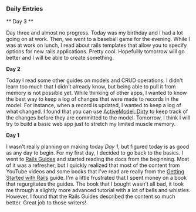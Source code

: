 ### Daily Entries

** Day 3 **

Day three and almost no progress.  Today was my birthday and I had a lot going on at work.  Then, we went to a baseball game for the evening.  While I was at work on lunch, I read about rails templates that allow you to specify options for new rails applications.  Pretty cool.  Hopefuilly tomorrow will go better and I will be able to create something.


**Day 2**

Today I read some other guides on models and CRUD operations.  I didn't learn too much that I didn't already know, but being able to pull it from memory is not possible yet. While thinking of other apps, I wanted to know the best way to keep a log of changes that were made to records in the model.  For instance, when a record is updated, I wanted to keep a log of what changed.  I found that you can use [ActiveModel::Dirty](http://api.rubyonrails.org/classes/ActiveModel/Dirty.html) to keep track of the changes before they are committed to the model. Tomorrow, I think I will try to build a basic web app just to stretch my limited muscle memory.


**Day 1**

I wasn't really planning on making today _Day 1_, but figured today is as good as any day to begin.  For my first day, I decided to go back to the basics.  I went to [Rails Guides](http://guides.rubyonrails.org) and started reading the docs from the beginning.  Most of it was a refresher, but I quickly realized that most of the content from YouTube videos and some books that I've read are really from the [Getting Started with Rails](http://guides.rubyonrails.org/getting_started.html) guide.  I'm a little frustrated that I spent money on a book that regurgitates the guides.  The book that I bought wasn't all bad, it took me through a slightly more advanced tutorial with a lot of bells and whistles.  However, I found that the Rails Guides described the content so much better.  Great job to those writers!
